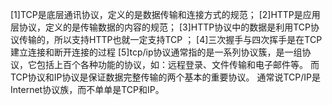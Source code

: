 [1]TCP是底层通讯协议，定义的是数据传输和连接方式的规范；
[2]HTTP是应用层协议，定义的是传输数据的内容的规范；
[3]HTTP协议中的数据是利用TCP协议传输的，所以支持HTTP也就一定支持TCP ；
[4]三次握手与四次挥手是在TCP建立连接和断开连接的过程
[5]tcp/ip协议通常指的是一系列协议簇，是一组协议，它包括上百个各种功能的协议，如：远程登录、文件传输和电子邮件等。
而TCP协议和IP协议是保证数据完整传输的两个基本的重要协议。 通常说TCP/IP是Internet协议族，而不单单是TCP和IP。